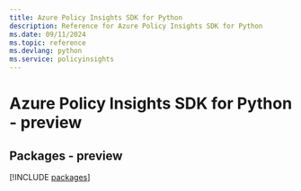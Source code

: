 ```yaml
---
title: Azure Policy Insights SDK for Python
description: Reference for Azure Policy Insights SDK for Python
ms.date: 09/11/2024
ms.topic: reference
ms.devlang: python
ms.service: policyinsights
---
```

# Azure Policy Insights SDK for Python - preview
## Packages - preview
[!INCLUDE [packages](policy-insights-index.md)]